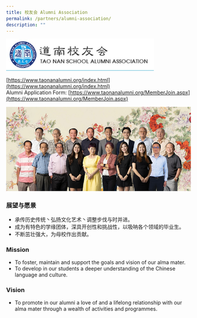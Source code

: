 ```yaml
---
title: 校友会 Alumni Association
permalink: /partners/alumni-association/
description: ""
---
```

<img src="/images/img_alumni.jpeg" style="width:80%">

[https://www.taonanalumni.org/index.html](https://www.taonanalumni.org/index.html) <br>
Alumni Application Form: [https://www.taonanalumni.org/MemberJoin.aspx](https://www.taonanalumni.org/MemberJoin.aspx) 

![](/images/img_alumniPhoto.png)

### 展望与愿景

* 承传历史传统丶弘扬文化艺术丶调整步伐与时并进。
* 成为有特色的学缘团体，深具开创性和挑战性，以吸呐各个领域的毕业生。  
* 不断茁壮强大，为母校作出贡献。

### Mission
* To foster, maintain and support the goals and vision of our alma mater.
* To develop in our students a deeper understanding of the Chinese language and culture.

### Vision
* To promote in our alumni a love of and a lifelong relationship with our alma mater through a wealth of activities and programmes.